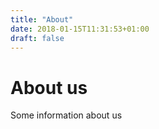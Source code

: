 ```yaml
---
title: "About"
date: 2018-01-15T11:31:53+01:00
draft: false
---
```

# About us

Some information about us
